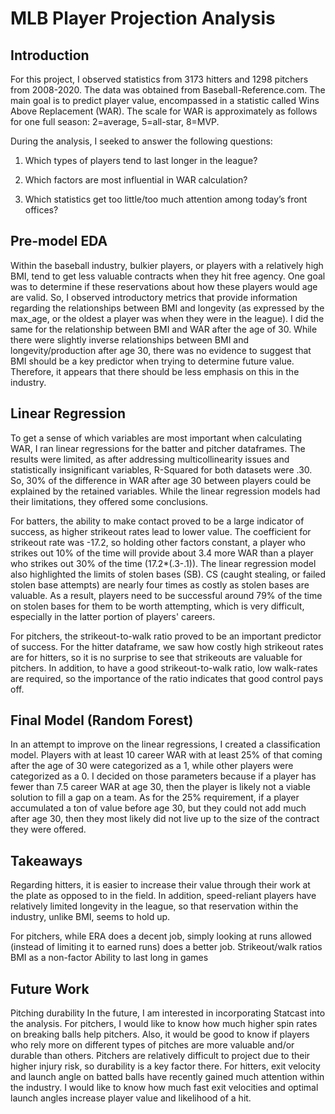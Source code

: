 # MLB Player Projection Analysis

## Introduction
For this project, I observed statistics from 3173 hitters and 1298 pitchers from 2008-2020. The data was obtained from Baseball-Reference.com. The main goal is to predict player value, encompassed in a statistic called Wins Above Replacement (WAR). The scale for WAR is approximately as follows for one full season: 2=average, 5=all-star, 8=MVP.

During the analysis, I seeked to answer the following questions:
1. Which types of players tend to last longer in the league?

2. Which factors are most influential in WAR calculation?

3. Which statistics get too little/too much attention among today’s front offices?


## Pre-model EDA
Within the baseball industry, bulkier players, or players with a relatively high BMI, tend to get less valuable contracts when they hit free agency. One goal was to determine if these reservations about how these players would age are valid. So, I observed introductory metrics that provide information regarding the relationships between BMI and longevity (as expressed by the max_age, or the oldest a player was when they were in the league). I did the same for the relationship between BMI and WAR after the age of 30. While there were slightly inverse relationships between BMI and longevity/production after age 30, there was no evidence to suggest that BMI should be a key predictor when trying to determine future value. Therefore, it appears that there should be less emphasis on this in the industry.

## Linear Regression
To get a sense of which variables are most important when calculating WAR, I ran linear regressions for the batter and pitcher dataframes. The results were limited, as after addressing multicollinearity issues and statistically insignificant variables, R-Squared for both datasets were .30. So, 30% of the difference in WAR after age 30 between players could be explained by the retained variables. While the linear regression models had their limitations, they offered some conclusions.

For batters, the ability to make contact proved to be a large indicator of success, as higher strikeout rates lead to lower value. The coefficient for strikeout rate was -17.2, so holding other factors constant, a player who strikes out 10% of the time will provide about 3.4 more WAR than a player who strikes out 30% of the time (17.2*(.3-.1)). The linear regression model also highlighted the limits of stolen bases (SB). CS (caught stealing, or failed stolen base attempts) are nearly four times as costly as stolen bases are valuable. As a result, players need to be successful around 79% of the time on stolen bases for them to be worth attempting, which is very difficult, especially in the latter portion of players' careers.

For pitchers, the strikeout-to-walk ratio proved to be an important predictor of success. For the hitter dataframe, we saw how costly high strikeout rates are for hitters, so it is no surprise to see that strikeouts are valuable for pitchers. In addition, to have a good strikeout-to-walk ratio, low walk-rates are required, so the importance of the ratio indicates that good control pays off.

## Final Model (Random Forest)
In an attempt to improve on the linear regressions, I created a classification model. Players with at least 10 career WAR with at least 25% of that coming after the age of 30 were categorized as a 1, while other players were categorized as a 0. I decided on those parameters because if a player has fewer than 7.5 career WAR at age 30, then the player is likely not a viable solution to fill a gap on a team. As for the 25% requirement, if a player accumulated a ton of value before age 30, but they could not add much after age 30, then they most likely did not live up to the size of the contract they were offered.

## Takeaways
Regarding hitters, it is easier to increase their value through their work at the plate as opposed to in the field. In addition, speed-reliant players have relatively limited longevity in the league, so that reservation within the industry, unlike BMI, seems to hold up.

For pitchers, while ERA does a decent job, simply looking at runs allowed (instead of limiting it to earned runs) does a better job.
Strikeout/walk ratios
BMI as a non-factor
Ability to last long in games

## Future Work
Pitching durability
In the future, I am interested in incorporating Statcast into the analysis. For pitchers, I would like to know how much higher spin rates on breaking balls help pitchers. Also, it would be good to know if players who rely more on different types of pitches are more valuable and/or durable than others. Pitchers are relatively difficult to project due to their higher injury risk, so durability is a key factor there. For hitters, exit velocity and launch angle on batted balls have recently gained much attention within the industry. I would like to know how much fast exit velocities and optimal launch angles increase player value and likelihood of a hit.
